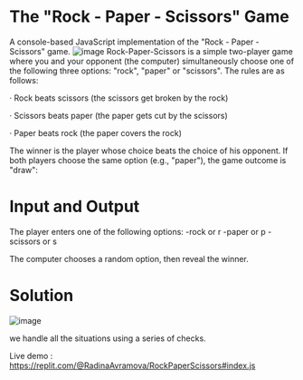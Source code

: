 # The "Rock - Paper - Scissors" Game
A console-based JavaScript implementation of the "Rock - Paper - Scissors" game.
![image](https://user-images.githubusercontent.com/99686592/213934945-663441ef-a0f0-4057-ae68-4ffd3db62200.png)
Rock-Paper-Scissors is a simple two-player game where you and your opponent (the computer) simultaneously choose one of the following three options: "rock", "paper" or "scissors". The rules are as follows:

· Rock beats scissors (the scissors get broken by the rock)

· Scissors beats paper (the paper gets cut by the scissors)

· Paper beats rock (the paper covers the rock)

The winner is the player whose choice beats the choice of his opponent. If both players choose the same option (e.g., "paper"), the game outcome is "draw":

# Input and Output 

The player enters one of the following options:
-rock or r
-paper or p
-scissors or s

The computer chooses a random option, then reveal the winner.

# Solution

![image](https://user-images.githubusercontent.com/99686592/213935466-583ec447-5c35-4e07-bdab-15cef3a6c9be.png)

we handle all the situations using a series of checks.

Live demo : https://replit.com/@RadinaAvramova/RockPaperScissors#index.js
